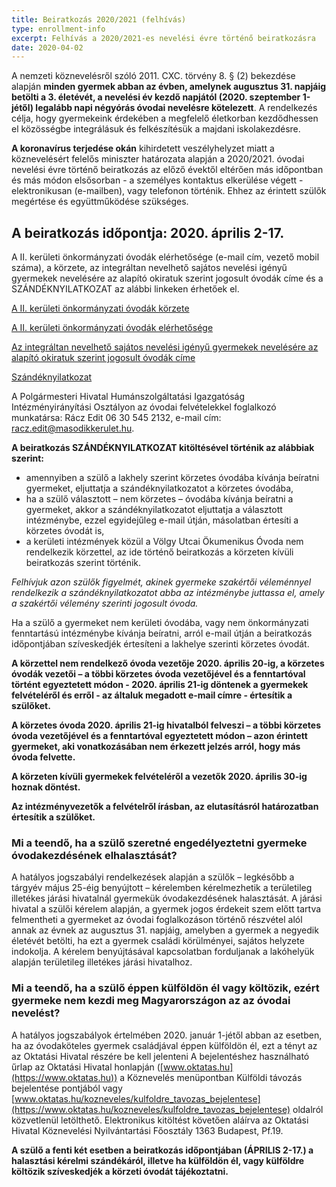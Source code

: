 ```yaml
---
title: Beiratkozás 2020/2021 (felhívás)
type: enrollment-info
excerpt: Felhívás a 2020/2021-es nevelési évre történő beiratkozásra
date: 2020-04-02
---
```


A nemzeti köznevelésről szóló 2011. CXC. törvény 8. § (2) bekezdése alapján **minden gyermek abban az évben, amelynek augusztus 31. napjáig betölti a 3. életévét, a nevelési év kezdő napjától (2020. szeptember 1-jétől) legalább napi négyórás óvodai nevelésre kötelezett**. A rendelkezés célja, hogy gyermekeink érdekében a megfelelő életkorban kezdődhessen el közösségbe integrálásuk és felkészítésük a majdani iskolakezdésre.

**A koronavírus terjedése okán** kihirdetett veszélyhelyzet miatt a köznevelésért felelős miniszter határozata alapján a 2020/2021. óvodai nevelési évre történő beiratkozás az előző évektől eltérően más időpontban és más módon elsősorban - a személyes kontaktus elkerülése végett - elektronikusan (e-mailben), vagy telefonon történik. Ehhez az érintett szülők megértése és együttműködése szükséges.

## A beiratkozás időpontja: 2020. április 2-17.

A II. kerületi önkormányzati óvodák elérhetősége (e-mail cím, vezető mobil száma), a körzete, az integráltan nevelhető sajátos nevelési igényű gyermekek nevelésére az alapító okiratuk szerint jogosult óvodák címe és a SZÁNDÉKNYILATKOZAT az alábbi linkeken érhetőek el.

[A II. kerületi önkormányzati óvodák körzete](https://drive.google.com/file/d/1a7BbrGSTX3q-eh3sUCwT-0kA89w1jQAL/view?usp=sharing)

[A II. kerületi önkormányzati óvodák elérhetősége](https://drive.google.com/file/d/1tAq5kEM55PPTsc9Wvk353pVTf8OyWLzj/view?usp=sharing)

[Az integráltan nevelhető sajátos nevelési igényű gyermekek nevelésére az alapító okiratuk szerint jogosult óvodák címe](https://docs.google.com/document/d/1RRhe76RO-3YA5eK3wbc6M8FpTdgOiRLDAJgHAjeohzs/edit?usp=sharing)

[Szándéknyilatkozat](https://docs.google.com/document/d/1iJF_tssUDL3vfFoFcvQ_w0OGWqUgTeBBRu2iUwtoGso/edit?usp=sharing)

A Polgármesteri Hivatal Humánszolgáltatási Igazgatóság Intézményirányítási Osztályon az óvodai felvételekkel foglalkozó munkatársa: Rácz Edit 06 30 545 2132, e-mail cím: [racz.edit@masodikkerulet.hu](mailto:racz.edit@masodikkerulet.hu).


**A beiratkozás SZÁNDÉKNYILATKOZAT kitöltésével történik az alábbiak szerint:**

- amennyiben a szülő a lakhely szerint körzetes óvodába kívánja beíratni gyermeket, eljuttatja a szándéknyilatkozatot a körzetes óvodába,
- ha a szülő választott – nem körzetes – óvodába kívánja beíratni a gyermeket, akkor a szándéknyilatkozatot eljuttatja a választott intézménybe, ezzel egyidejűleg e-mail útján, másolatban értesíti a körzetes óvodát is,
- a kerületi intézmények közül a Völgy Utcai Ökumenikus Óvoda nem rendelkezik körzettel, az ide történő beiratkozás a körzeten kívüli beiratkozás szerint történik.

_Felhívjuk azon szülők figyelmét, akinek gyermeke szakértői véleménnyel rendelkezik a szándéknyilatkozatot abba az intézménybe juttassa el, amely a szakértői vélemény szerinti jogosult óvoda._

Ha a szülő a gyermeket nem kerületi óvodába, vagy nem önkormányzati fenntartású intézménybe kívánja beíratni, arról e-mail útján a beiratkozás időpontjában szíveskedjék értesíteni a lakhelye szerinti körzetes óvodát.

**A körzettel nem rendelkező óvoda vezetője 2020. április 20-ig, a körzetes óvodák vezetői – a többi körzetes óvoda vezetőjével és a fenntartóval történt egyeztetett módon - 2020. április 21-ig döntenek a gyermekek felvételéről és erről - az általuk megadott e-mail címre - értesítik a szülőket.**

**A körzetes óvoda 2020. április 21-ig hivatalból felveszi – a többi körzetes óvoda vezetőjével és a fenntartóval egyeztetett módon – azon érintett gyermeket, aki vonatkozásában nem érkezett jelzés arról, hogy más óvoda felvette.**

**A körzeten kívüli gyermekek felvételéről a vezetők 2020. április 30-ig hoznak döntést.**

**Az intézményvezetők a felvételről írásban, az elutasításról határozatban értesítik a szülőket.**

### Mi a teendő, ha a szülő szeretné engedélyeztetni gyermeke óvodakezdésének elhalasztását?

A hatályos jogszabályi rendelkezések alapján a szülők – legkésőbb a tárgyév május 25-éig benyújtott – kérelemben kérelmezhetik a területileg illetékes járási hivatalnál gyermekük óvodakezdésének halasztását. A járási hivatal a szülői kérelem alapján, a gyermek jogos érdekeit szem előtt tartva felmentheti a gyermeket az óvodai foglalkozáson történő részvétel alól annak az évnek az augusztus 31. napjáig, amelyben a gyermek a negyedik életévét betölti, ha ezt a gyermek családi körülményei, sajátos helyzete indokolja. A kérelem benyújtásával kapcsolatban forduljanak a lakóhelyük alapján területileg illetékes járási hivatalhoz.

### Mi a teendő, ha a szülő éppen külföldön él vagy költözik, ezért gyermeke nem kezdi meg Magyarországon az az óvodai nevelést?

A hatályos jogszabályok értelmében 2020. január 1-jétől abban az esetben, ha az óvodaköteles gyermek családjával éppen külföldön él, ezt a tényt az az Oktatási Hivatal részére be kell jelenteni A bejelentéshez használható űrlap az Oktatási Hivatal honlapján ([www.oktatas.hu](https://www.oktatas.hu)) a Köznevelés menüpontban Külföldi távozás bejelentése pontjából vagy [www.oktatas.hu/kozneveles/kulfoldre_tavozas_bejelentese](https://www.oktatas.hu/kozneveles/kulfoldre_tavozas_bejelentese) oldalról közvetlenül letölthető. Elektronikus kitöltést követően aláírva az Oktatási Hivatal Köznevelési Nyilvántartási Főosztály 1363 Budapest, Pf.19.

**A szülő a fenti két esetben a beiratkozás időpontjában (ÁPRILIS 2-17.) a halasztási kérelmi szándékáról, illetve ha külföldön él, vagy külföldre költözik szíveskedjék a körzeti óvodát tájékoztatni.**
